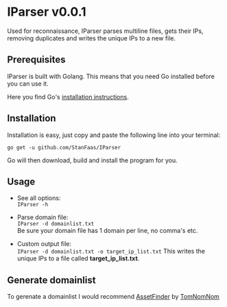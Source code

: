 # IParser v0.0.1

Used for reconnaissance, IParser parses multiline files, gets their IPs, removing duplicates and writes the unique IPs to a new file.

## Prerequisites

IParser is built with Golang. This means that you need Go installed before you can use it.

Here you find Go's [installation instructions](https://golang.org/doc/install).

## Installation

Installation is easy, just copy and paste the following line into your terminal:

`go get -u github.com/StanFaas/IParser`

Go will then download, build and install the program for you.

## Usage

- See all options:  
  `IParser -h`

- Parse domain file:  
  `IParser -d domainlist.txt`  
  Be sure your domain file has 1 domain per line, no comma's etc.

- Custom output file:  
  `IParser -d domainlist.txt -o target_ip_list.txt`
  This writes the unique IPs to a file called **target_ip_list.txt**.

## Generate domainlist

To gerenate a domainlist I would recommend [AssetFinder](https://github.com/tomnomnom/assetfinder) by [TomNomNom](https://github.com/tomnomnom)
